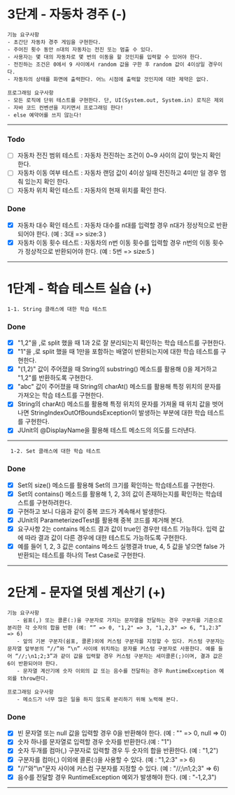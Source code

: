 # 3단계 - 자동차 경주 (-)
    기능 요구사항
    - 초간단 자동차 경주 게임을 구현한다.
    - 주어진 횟수 동안 n대의 자동차는 전진 또는 멈출 수 있다.
    - 사용자는 몇 대의 자동차로 몇 번의 이동을 할 것인지를 입력할 수 있어야 한다.
    - 전진하는 조건은 0에서 9 사이에서 random 값을 구한 후 random 값이 4이상일 경우이다.
    - 자동차의 상태를 화면에 출력한다. 어느 시점에 출력할 것인지에 대한 제약은 없다.

    프로그래밍 요구사항
    - 모든 로직에 단위 테스트를 구현한다. 단, UI(System.out, System.in) 로직은 제외
    - 자바 코드 컨벤션을 지키면서 프로그래밍 한다!
    - else 예약어를 쓰지 않는다!
---
### Todo
- [ ] 자동차 전진 범위 테스트 : 자동차 전진하는 조건이 0~9 사이의 값이 맞는지 확인 한다.
- [ ] 자동차 이동 여부 테스트 : 자동차 랜덤 값이 4이상 일때 전진하고 4미만 일 경우 멈춰 있는지 확인 한다.
- [ ] 자동차 위치 확인 테스트 : 자동차의 현재 위치를 확인 한다.
### Done
- [x] 자동차 대수 확인 테스트 : 자동차 대수를 n대를 입력할 경우 n대가 정상적으로 반환되어야 한다. (예 : 3대 => size:3 )
- [x] 자동차 이동 횟수 테스트 : 자동차의 n번 이동 횟수를 입력할 경우 n번의 이동 횟수가 정상적으로 반환되어야 한다. (예 : 5번 => size:5 )
---
# 1단계 - 학습 테스트 실습 (+)
    1-1. String 클래스에 대한 학습 테스트
### Done
- [x] "1,2"을 ,로 split 했을 때 1과 2로 잘 분리되는지 확인하는 학습 테스트를 구현한다.
- [x] "1"을 ,로 split 했을 때 1만을 포함하는 배열이 반환되는지에 대한 학습 테스트를 구현한다.
- [x] "(1,2)" 값이 주어졌을 때 String의 substring() 메소드를 활용해 ()을 제거하고 "1,2"를 반환하도록 구현한다.
- [x] "abc" 값이 주어졌을 때 String의 charAt() 메소드를 활용해 특정 위치의 문자를 가져오는 학습 테스트를 구현한다.
- [x] String의 charAt() 메소드를 활용해 특정 위치의 문자를 가져올 때 위치 값을 벗어나면 StringIndexOutOfBoundsException이 발생하는 부분에 대한 학습 테스트를 구현한다.
- [x] JUnit의 @DisplayName을 활용해 테스트 메소드의 의도를 드러낸다.
---
     1-2. Set 클래스에 대한 학습 테스트
### Done
- [x] Set의 size() 메소드를 활용해 Set의 크기를 확인하는 학습테스트를 구현한다.
- [x] Set의 contains() 메소드를 활용해 1, 2, 3의 값이 존재하는지를 확인하는 학습테스트를 구현하려한다.
- [x] 구현하고 보니 다음과 같이 중복 코드가 계속해서 발생한다.
- [x] JUnit의 ParameterizedTest를 활용해 중복 코드를 제거해 본다.
- [x] 요구사항 2는 contains 메소드 결과 값이 true인 경우만 테스트 가능하다. 입력 값에 따라 결과 값이 다른 경우에 대한 테스트도 가능하도록 구현한다.
- [x] 예를 들어 1, 2, 3 값은 contains 메소드 실행결과 true, 4, 5 값을 넣으면 false 가 반환되는 테스트를 하나의 Test Case로 구현한다.
---
# 2단계 - 문자열 덧셈 계산기 (+)
    기능 요구사항
       - 쉼표(,) 또는 콜론(:)을 구분자로 가지는 문자열을 전달하는 경우 구분자를 기준으로 분리한 각 숫자의 합을 반환 (예: “” => 0, "1,2" => 3, "1,2,3" => 6, “1,2:3” => 6)
       - 앞의 기본 구분자(쉼표, 콜론)외에 커스텀 구분자를 지정할 수 있다. 커스텀 구분자는 문자열 앞부분의 “//”와 “\n” 사이에 위치하는 문자를 커스텀 구분자로 사용한다. 예를 들어 “//;\n1;2;3”과 같이 값을 입력할 경우 커스텀 구분자는 세미콜론(;)이며, 결과 값은 6이 반환되어야 한다.
       - 문자열 계산기에 숫자 이외의 값 또는 음수를 전달하는 경우 RuntimeException 예외를 throw한다.
    
    프로그래밍 요구사항
       - 메소드가 너무 많은 일을 하지 않도록 분리하기 위해 노력해 본다.
### Done
- [x] 빈 문자열 또는 null 값을 입력할 경우 0을 반환해야 한다. (예 : "" => 0, null => 0)
- [x] 숫자 하나를 문자열로 입력할 경우 숫자를 반환한다.(예 : "1")
- [x] 숫자 두개를 컴마(,) 구분자로 입력할 경우 두 숫자의 합을 반환한다. (예 : "1,2")
- [x] 구분자를 컴마(,) 이외에 콜론(:)을 사용할 수 있다. (예 : "1,2:3" => 6)
- [x] "//"와"\n"문자 사이에 커스컴 구분자를 지정할 수 있다. (예 : "//;\n1;2;3" => 6)
- [x] 음수를 전달할 경우 RuntimeException 예외가 발생해야 한다. (예 : "-1,2,3")
---
